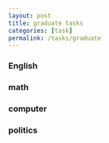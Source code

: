 ```yaml
---
layout: post
title: graduate tasks
categories: [task]
permalink: /tasks/graduate
---
```


### English

### math

### computer

### politics